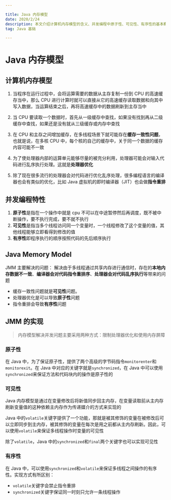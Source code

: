 ```yaml
---

title: Java 内存模型
date: 2020/2/24
description: 本文介绍计算机内存模型的含义、并发编程中原子性、可见性、有序性的基本概念，以及 Java 语言中内存模型即JMM 的实现方式
tag: Java 基础

---
```


# Java 内存模型

## 计算机内存模型

1. 当程序在运行过程中，会将运算需要的数据从主存复制一份到 CPU 的高速缓存当中，那么 CPU 进行计算时就可以直接从它的高速缓存读取数据和向其中写入数据，当运算结束之后，再将高速缓存中的数据刷新到主存当中

2.  当 CPU 要读取一个数据时，首先从一级缓存中查找，如果没有找到再从二级缓存中查找，如果还是没有就从三级缓存或内存中查找  

3.  在 CPU 和主存之间增加缓存，在多线程场景下就可能存在**缓存一致性问题**，也就是说，在多核 CPU 中，每个核的自己的缓存中，关于同一个数据的缓存内容可能不一致
4. 为了使处理器内部的运算单元能够尽量的被充分利用，处理器可能会对输入代码进行乱序执行处理。这就是**处理器优化**
5. 除了现在很多流行的处理器会对代码进行优化乱序处理，很多编程语言的编译器也会有类似的优化，比如 Java 虚拟机的即时编译器（JIT）也会做**指令重排**

## 并发编程特性

1. **原子性**是指在一个操作中就是 cpu 不可以在中途暂停然后再调度，既不被中断操作，要不执行完成，要不就不执行
2. **可见性**是指当多个线程访问同一个变量时，一个线程修改了这个变量的值，其他线程能够立即看得到修改的值
3. **有序性**即程序执行的顺序按照代码的先后顺序执行

## Java Memory Model

JMM 主要解决的问题： 解决由于多线程通过共享内存进行通信时，存在的**本地内存数据不一致**、**编译器会对代码指令重排序**、**处理器会对代码乱序执行**等带来的问题

- 缓存一致性问题就是**可见性**问题。
- 处理器优化是可以导致**原子性**问题
- 指令重排会导致**有序性**问题

## JMM 的实现

> 内存模型解决并发问题主要采用两种方式：限制处理器优化和使用内存屏障

### 原子性

在 Java 中，为了保证原子性，提供了两个高级的字节码指令`monitorenter`和`monitorexit`。在 Java 中对应的关键字就是`synchronized`，在 Java 中可以使用`synchronized`来保证方法和代码块内的操作是原子性的

### 可见性

Java 内存模型是通过在变量修改后将新值同步回主内存，在变量读取前从主内存刷新变量值的这种依赖主内存作为传递媒介的方式来实现的

Java 中的`volatile`关键字提供了一个功能，那就是被其修饰的变量在被修改后可以立即同步到主内存，被其修饰的变量在每次是用之前都从主内存刷新。因此，可以使用`volatile`来保证多线程操作时变量的可见性

除了`volatile`，Java 中的`synchronized`和`final`两个关键字也可以实现可见性

### 有序性

在 Java 中，可以使用`synchronized`和`volatile`来保证多线程之间操作的有序性。实现方式有所区别：

- `volatile`关键字会禁止指令重排
- `synchronized`关键字保证同一时刻只允许一条线程操作